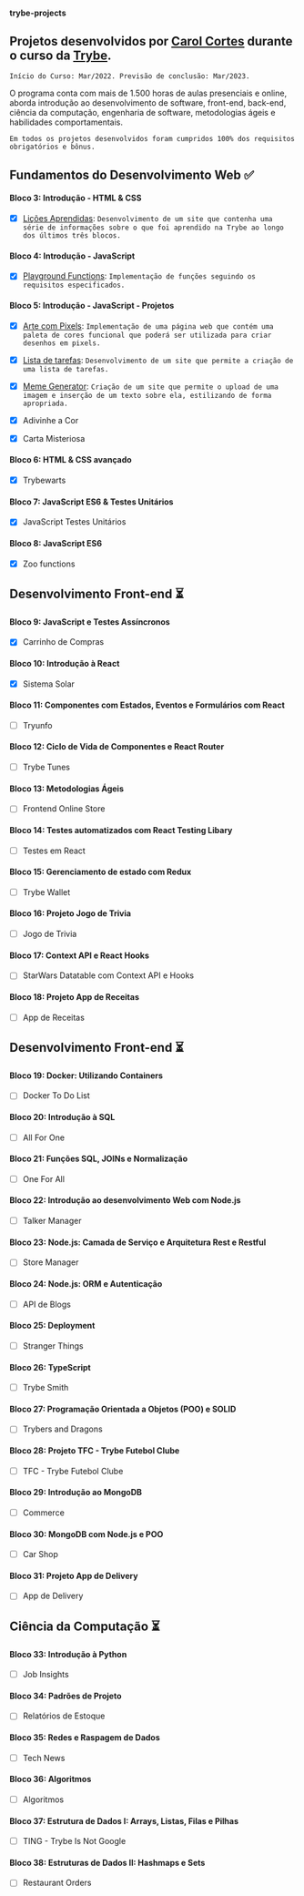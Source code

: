 #### trybe-projects

## Projetos desenvolvidos por [Carol Cortes](https://www.linkedin.com/in/carolinecortess/) durante o curso da [Trybe](https://www.betrybe.com/).

``Início do Curso: Mar/2022.
Previsão de conclusão: Mar/2023.``

O programa conta com mais de 1.500 horas de aulas presenciais e online, aborda introdução ao desenvolvimento de software, front-end, back-end, ciência da computação, engenharia de software, metodologias ágeis e habilidades comportamentais.

`Em todos os projetos desenvolvidos foram cumpridos 100% dos requisitos obrigatórios e bônus.`

## Fundamentos do Desenvolvimento Web :white_check_mark:
#### Bloco 3: Introdução - HTML & CSS
- [X] [Lições Aprendidas](https://github.com/carolcortes/trybe-projects/tree/main/fundamentos/01-project-lessons-learned): `Desenvolvimento de um site que contenha uma série de informações sobre o que foi aprendido na Trybe ao longo dos últimos três blocos.`

#### Bloco 4: Introdução - JavaScript
- [X] [Playground Functions](https://github.com/carolcortes/trybe-projects/tree/main/fundamentos/02-project-playground-functions): `Implementação de funções seguindo os requisitos especificados.`

#### Bloco 5: Introdução - JavaScript - Projetos
- [X] [Arte com Pixels](https://github.com/carolcortes/trybe-projects/tree/main/fundamentos/03-project-pixels-art): `Implementação de uma página web que contém uma paleta de cores funcional que poderá ser utilizada para criar desenhos em pixels.`

- [X] [Lista de tarefas](https://github.com/carolcortes/trybe-projects/tree/main/fundamentos/04-project-todo-list): `Desenvolvimento de um site que permite a criação de uma lista de tarefas.`

- [X] [Meme Generator](https://github.com/carolcortes/trybe-projects/tree/main/fundamentos/05-project-meme-generator): `Criação de um site que permite o upload de uma imagem e inserção de um texto sobre ela, estilizando de forma apropriada.`
- [X] Adivinhe a Cor
- [X] Carta Misteriosa

#### Bloco 6: HTML & CSS avançado
- [X] Trybewarts

#### Bloco 7: JavaScript ES6 & Testes Unitários
- [X] JavaScript Testes Unitários

#### Bloco 8: JavaScript ES6
- [X] Zoo functions

## Desenvolvimento Front-end :hourglass_flowing_sand:
#### Bloco 9: JavaScript e Testes Assíncronos
- [X] Carrinho de Compras

#### Bloco 10: Introdução à React
- [X] Sistema Solar

#### Bloco 11: Componentes com Estados, Eventos e Formulários com React
- [ ] Tryunfo

#### Bloco 12: Ciclo de Vida de Componentes e React Router
- [ ] Trybe Tunes

#### Bloco 13: Metodologias Ágeis
- [ ] Frontend Online Store

#### Bloco 14: Testes automatizados com React Testing Libary
- [ ] Testes em React

#### Bloco 15: Gerenciamento de estado com Redux
- [ ] Trybe Wallet

#### Bloco 16: Projeto Jogo de Trivia
- [ ] Jogo de Trivia

#### Bloco 17: Context API e React Hooks
- [ ] StarWars Datatable com Context API e Hooks

#### Bloco 18: Projeto App de Receitas
- [ ] App de Receitas

## Desenvolvimento Front-end :hourglass_flowing_sand:
#### Bloco 19: Docker: Utilizando Containers
- [ ] Docker To Do List

#### Bloco 20: Introdução à SQL
- [ ] All For One

#### Bloco 21: Funções SQL, JOINs e Normalização
- [ ] One For All

#### Bloco 22: Introdução ao desenvolvimento Web com Node.js
- [ ] Talker Manager

#### Bloco 23: Node.js: Camada de Serviço e Arquitetura Rest e Restful
- [ ] Store Manager

#### Bloco 24: Node.js: ORM e Autenticação
- [ ] API de Blogs

#### Bloco 25: Deployment
- [ ] Stranger Things

#### Bloco 26: TypeScript
- [ ] Trybe Smith

#### Bloco 27: Programação Orientada a Objetos (POO) e SOLID
- [ ] Trybers and Dragons

#### Bloco 28: Projeto TFC - Trybe Futebol Clube
- [ ] TFC - Trybe Futebol Clube

#### Bloco 29: Introdução ao MongoDB
- [ ] Commerce

#### Bloco 30: MongoDB com Node.js e POO
- [ ] Car Shop

#### Bloco 31: Projeto App de Delivery
- [ ] App de Delivery

## Ciência da Computação :hourglass_flowing_sand:
#### Bloco 33: Introdução à Python
- [ ] Job Insights

#### Bloco 34: Padrões de Projeto
- [ ] Relatórios de Estoque

#### Bloco 35: Redes e Raspagem de Dados
- [ ] Tech News

#### Bloco 36: Algoritmos
- [ ] Algoritmos

#### Bloco 37: Estrutura de Dados I: Arrays, Listas, Filas e Pilhas
- [ ] TING - Trybe Is Not Google

#### Bloco 38: Estruturas de Dados II: Hashmaps e Sets
- [ ] Restaurant Orders